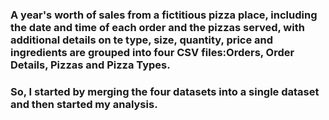### A year's worth of sales from a fictitious pizza place, including the date and time of each order and the pizzas served, with additional details on te type, size, quantity, price and ingredients are grouped into four CSV files:Orders, Order Details, Pizzas and Pizza Types.
### So, I started by merging the four datasets into a single dataset and then started my analysis.
